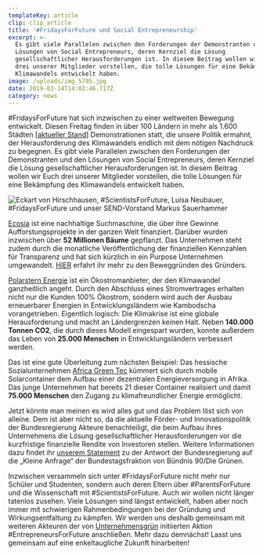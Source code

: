 ```yaml
---
templateKey: article
clip: clip_article
title: '#FridaysForFuture und Social Entrepreneurship'
excerpt: >-
  Es gibt viele Parallelen zwischen den Forderungen der Demonstranten und den
  Lösungen von Social Entrepreneurs, deren Kernziel die Lösung
  gesellschaftlicher Herausforderungen ist. In diesem Beitrag wollen wir Euch
  drei unserer Mitglieder vorstellen, die tolle Lösungen für eine Bekämpfung des
  Klimawandels entwickelt haben.
image: /uploads/img_5795.jpg
date: 2019-03-14T14:02:46.717Z
category: news
---
```

\#FridaysForFuture hat sich inzwischen zu einer weltweiten Bewegung entwickelt. Diesen Freitag finden in über 100 Ländern in mehr als 1.600 Städten [[aktueller Stand](https://www.fridaysforfuture.org/events/list)] Demonstrationen statt, die unsere Politik ermahnt, der Herausforderung des Klimawandels endlich mit dem nötigen Nachdruck zu begegnen. Es gibt viele Parallelen zwischen den Forderungen der Demonstranten und den Lösungen von Social Entrepreneurs, deren Kernziel die Lösung gesellschaftlicher Herausforderungen ist. In diesem Beitrag wollen wir Euch drei unserer Mitglieder vorstellen, die tolle Lösungen für eine Bekämpfung des Klimawandels entwickelt haben.

![Eckart von Hirschhausen, #ScientistsForFuture, Luisa Neubauer, #FridaysForFuture und unser SEND-Vorstand Markus Sauerhammer](/uploads/img_5795.jpg "Eckart von Hirschhausen, #ScientistsForFuture, Luisa Neubauer, #FridaysForFuture und unser SEND-Vorstand Markus Sauerhammer")

[Ecosia](https://www.ecosia.org/) ist eine nachhaltige Suchmaschine, die über ihre Gewinne Aufforstungsprojekte in der ganzen Welt finanziert. Darüber wurden inzwischen über **52 Millionen Bäume** gepflanzt. Das Unternehmen steht zudem durch die monatliche Veröffentlichung der finanziellen Kennzahlen für Transparenz und hat sich kürzlich in ein Purpose Unternehmen umgewandelt. [HIER](https://blog.ecosia.org/trees-not-profits/) erfahrt ihr mehr zu den Beweggründen des Gründers. 

[Polarstern Energie](https://www.polarstern-energie.de/) ist ein Ökostromanbieter, der den Klimawandel ganzheitlich angeht. Durch den Abschluss eines Stromvertrages erhalten nicht nur die Kunden 100% Ökostrom, sondern wird auch der Ausbau erneuerbarer Energien in Entwicklungsländern wie Kambodscha vorangetrieben. Eigentlich logisch: Die Klimakrise ist eine globale Herausforderung und macht an Ländergrenzen keinen Halt. Neben **140.000 Tonnen CO2**, die durch dieses Modell eingespart wurden, konnte außerdem das Leben von **25.000 Menschen** in Entwicklungsländern verbessert werden.

Das ist eine gute Überleitung zum nächsten Beispiel: Das hessische Sozialunternehmen [Africa Green Tec](https://www.africagreentec.com/) kümmert sich durch mobile Solarcontainer dem Aufbau einer dezentralen Energieversorgung in Afrika. Das junge Unternehmen hat bereits 21 dieser Container realisiert und damit **75.000 Menschen** den Zugang zu klimafreundlicher Energie ermöglicht. 

Jetzt könnte man meinen es wird alles gut und das Problem löst sich von alleine. Dem ist aber nicht so, da die aktuelle Förder- und Innovationspolitik der Bundesregierung Akteure benachteiligt, die beim Aufbau ihres Unternehmens die Lösung gesellschaftlicher Herausforderungen vor die kurzfristige finanzielle Rendite von Investoren stellen. Weitere Informationen dazu findet ihr [unserem Statement](https://www.send-ev.de/2019-02-11_statement-zur-antwort-der-bundesregierung-auf-die-kleine-anfrage-%E2%80%9Esocial-entrepreneurship%E2%80%9C-von-der-bundestagsfraktion-b%C3%BCndnis-90-die-gr%C3%BCnen/) zu der Antwort der Bundesregierung auf die „Kleine Anfrage“ der Bundestagsfraktion von Bündnis 90/Die Grünen. 

Inzwischen versammeln sich unter #FridaysForFuture nicht mehr nur Schüler und Studenten, sondern auch deren Eltern über #ParentsForFuture und die Wissenschaft mit #ScientistsForFuture. Auch wir wollen nicht länger tatenlos zusehen. Viele Lösungen sind längst entwickelt, haben aber noch immer mit schwierigen Rahmenbedingungen bei der Gründung und Wirkungsentfaltung zu kämpfen. Wir werden uns deshalb gemeinsam mit weiteren Akteuren der von [Unternehmensgrün](https://www.unternehmensgruen.org/) initiierten Aktion #EntrepreneursForFuture anschließen. Mehr dazu demnächst! Lasst uns gemeinsam auf eine enkeltaugliche Zukunft hinarbeiten!
